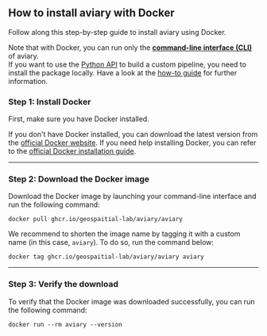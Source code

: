 <style>
  .md-sidebar--secondary { visibility: hidden }
</style>

## How to install aviary with Docker

Follow along this step-by-step guide to install aviary using Docker.

Note that with Docker, you can run only the [**command-line interface (CLI)**](../../cli_reference/index.md)
of aviary.<br />
If you want to use the [Python API](../../api_reference/index.md)
to build a custom pipeline, you need to install the package locally.
Have a look at the [how-to guide](how_to_install_aviary_with_venv.md) for further information.

### Step 1: Install Docker

First, make sure you have Docker installed.

If you don't have Docker installed, you can download the latest version from the
[official Docker website](https://www.docker.com).
If you need help installing Docker, you can refer to the
[official Docker installation guide](https://docs.docker.com/get-docker).

---

### Step 2: Download the Docker image

Download the Docker image by launching your command-line interface and run the following command:

```
docker pull ghcr.io/geospaitial-lab/aviary/aviary
```

We recommend to shorten the image name by tagging it with a custom name (in this case, `aviary`).
To do so, run the command below:

```
docker tag ghcr.io/geospaitial-lab/aviary/aviary aviary
```

---

### Step 3: Verify the download

To verify that the Docker image was downloaded successfully, you can run the following command:

```
docker run --rm aviary --version
```
